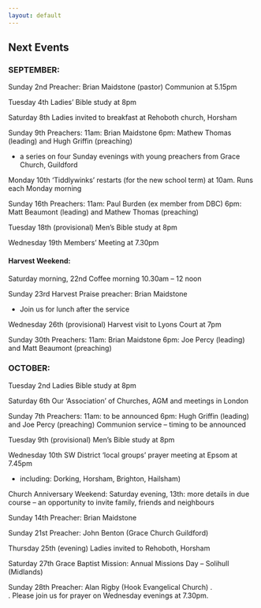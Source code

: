 ```yaml
---
layout: default
---
```


## **Next Events**

### **SEPTEMBER:** 

Sunday 2nd  Preacher: Brian Maidstone (pastor)	Communion at 5.15pm 

Tuesday 4th   Ladies’ Bible study at 8pm

Saturday 8th  Ladies invited to breakfast at Rehoboth church, Horsham

Sunday 9th  Preachers: 11am: Brian Maidstone 
                       6pm: Mathew Thomas (leading) and Hugh Griffin (preaching)
- a series on four Sunday evenings with young preachers from Grace Church, Guildford

Monday 10th ‘Tiddlywinks’ restarts (for the new school term) at 10am. Runs each Monday morning

Sunday 16th Preachers: 11am: Paul Burden (ex member from DBC)
                        6pm: Matt Beaumont (leading) and Mathew Thomas (preaching)

Tuesday 18th (provisional) Men’s Bible study at 8pm

Wednesday 19th Members’ Meeting at 7.30pm

#### **Harvest Weekend:**
Saturday morning, 22nd  Coffee morning 10.30am – 12 noon

Sunday 23rd Harvest Praise preacher: Brian Maidstone
- Join us for lunch after the service

Wednesday 26th (provisional) Harvest visit to Lyons Court at 7pm 

Sunday 30th Preachers: 11am: Brian Maidstone
                       6pm: Joe Percy (leading) and Matt Beaumont (preaching)


### **OCTOBER:** 

Tuesday 2nd Ladies Bible study at 8pm

Saturday 6th Our ‘Association’ of Churches, AGM and meetings in London  
                                                                                                                                   
Sunday 7th Preachers:  11am: to be announced
                       6pm:  Hugh Griffin (leading) and Joe Percy (preaching)
                       Communion service – timing to be announced

Tuesday 9th (provisional) Men’s Bible study at 8pm

Wednesday 10th SW District ‘local groups’ prayer meeting at Epsom at 7.45pm
- including: Dorking, Horsham, Brighton, Hailsham)

Church Anniversary Weekend:
Saturday evening, 13th: more details in due course
– an opportunity to invite family, friends and neighbours

Sunday 14th Preacher: Brian Maidstone

Sunday 21st Preacher: John Benton (Grace Church Guildford)

Thursday 25th (evening) Ladies invited to Rehoboth, Horsham

Saturday 27th Grace Baptist Mission:  Annual Missions Day – Solihull (Midlands)

Sunday 28th Preacher: Alan Rigby (Hook Evangelical Church)
.  
.
Please join us for prayer on Wednesday evenings at 7.30pm.

